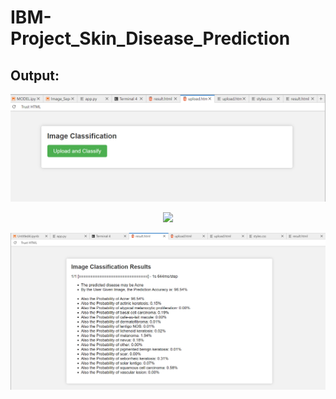 # IBM-Project_Skin_Disease_Prediction
## Output:
![img](Screenshot%202023-10-22%20015200.png)
<p align='center' width="50px">
<image src="Input_img.jpg">
</p>

![img](Screenshot%202023-10-22%20014710.png)

